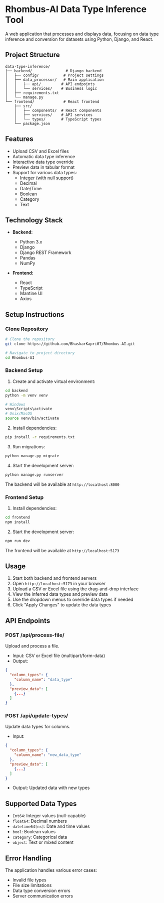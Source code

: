 # Rhombus-AI Data Type Inference Tool

A web application that processes and displays data, focusing on data type inference and conversion for datasets using Python, Django, and React.

## Project Structure
```
data-type-inference/
├── backend/               # Django backend
│   ├── config/           # Project settings
│   ├── data_processor/   # Main application
│   │   ├── api/         # API endpoints
│   │   └── services/    # Business logic
│   ├── requirements.txt
│   └── manage.py
└── frontend/             # React frontend
    ├── src/
    │   ├── components/  # React components
    │   ├── services/    # API services
    │   └── types/       # TypeScript types
    └── package.json
```

## Features

- Upload CSV and Excel files
- Automatic data type inference
- Interactive data type override
- Preview data in tabular format
- Support for various data types:
  - Integer (with null support)
  - Decimal
  - Date/Time
  - Boolean
  - Category
  - Text

## Technology Stack

- **Backend:**
  - Python 3.x
  - Django
  - Django REST Framework
  - Pandas
  - NumPy

- **Frontend:**
  - React
  - TypeScript
  - Mantine UI
  - Axios

## Setup Instructions

### Clone Repository

```bash
# Clone the repository
git clone https://github.com/BhaskarKapri07/Rhombus-AI.git

# Navigate to project directory
cd Rhombus-AI
```

### Backend Setup

1. Create and activate virtual environment:
```bash
cd backend
python -m venv venv

# Windows
venv\Scripts\activate
# Unix/MacOS
source venv/bin/activate
```

2. Install dependencies:
```bash
pip install -r requirements.txt
```

3. Run migrations:
```bash
python manage.py migrate
```

4. Start the development server:
```bash
python manage.py runserver
```

The backend will be available at `http://localhost:8000`

### Frontend Setup

1. Install dependencies:
```bash
cd frontend
npm install
```

2. Start the development server:
```bash
npm run dev
```

The frontend will be available at `http://localhost:5173`

## Usage

1. Start both backend and frontend servers
2. Open `http://localhost:5173` in your browser
3. Upload a CSV or Excel file using the drag-and-drop interface
4. View the inferred data types and preview data
5. Use the dropdown menus to override data types if needed
6. Click "Apply Changes" to update the data types

## API Endpoints

### POST /api/process-file/
Upload and process a file.
- Input: CSV or Excel file (multipart/form-data)
- Output: 
```json
{
  "column_types": {
    "column_name": "data_type"
  },
  "preview_data": [
    {...}
  ]
}
```

### POST /api/update-types/
Update data types for columns.
- Input:
```json
{
  "column_types": {
    "column_name": "new_data_type"
  },
  "preview_data": [
    {...}
  ]
}
```
- Output: Updated data with new types

## Supported Data Types

- `Int64`: Integer values (null-capable)
- `float64`: Decimal numbers
- `datetime64[ns]`: Date and time values
- `bool`: Boolean values
- `category`: Categorical data
- `object`: Text or mixed content

## Error Handling

The application handles various error cases:
- Invalid file types
- File size limitations
- Data type conversion errors
- Server communication errors


